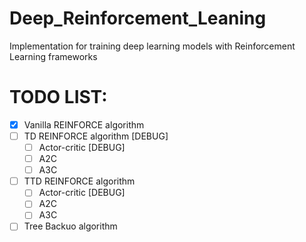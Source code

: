 # Deep_Reinforcement_Leaning
Implementation for training deep learning models with Reinforcement Learning frameworks


# TODO LIST:
- [X] Vanilla REINFORCE algorithm
- [ ] TD REINFORCE algorithm [DEBUG]
    - [ ] Actor-critic [DEBUG]
    - [ ] A2C
    - [ ] A3C
- [ ] TTD REINFORCE algorithm
    - [ ] Actor-critic [DEBUG]
    - [ ] A2C
    - [ ] A3C
- [ ] Tree Backuo algorithm
